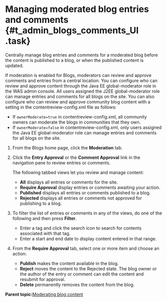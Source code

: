 # Managing moderated blog entries and comments {#t_admin_blogs_comments_UI .task}

Centrally manage blog entries and comments for a moderated blog before the content is published to a blog, or when the published content is updated.

If moderation is enabled for Blogs, moderators can review and approve comments and entries from a central location. You can configure who can review and approve content through the Java EE global-moderator role in the WAS admin console. All users assigned the J2EE global-moderator role can manage entries and comments for all blogs on the site. You can also configure who can review and approve community blog content with a setting in the contentreview-config.xml file as follows:

-   If `ownerModerate=true` in contentreview-config.xml, all community owners can moderate the blogs in communities that they own.
-   If `ownerModerate=false` in contentreview-config.xml, only users assigned the Java EE global-moderator role can manage entries and comments for all blogs on the site.

1.  From the Blogs home page, click the **Moderation** tab.

2.  Click the **Entry Approval** or the **Comment Approval** link in the navigation pane to review entries or comments.

    The following tabbed views let you review and manage content:

    -   **All** displays all entries or comments for the site.
    -   **Require Approval** display entries or comments awaiting your action.
    -   **Published** displays all entries or comments published to a blog.
    -   **Rejected** displays all entries or comments not approved for publishing to a blog.
3.  To filter the list of entries or comments in any of the views, do one of the following and then press **Filter**.

    -   Enter a tag and click the search icon to search for contents associated with that tag.
    -   Enter a start and end date to display content entered in that range.
4.  From the **Require Approval** tab, select one or more item and choose an action:

    -   **Publish** makes the content available in the blog.
    -   **Reject** moves the content to the Rejected state. The blog owner or the author of the entry or comment can edit the content and resubmit for approval.
    -   **Delete** permanently removes the content from the blog.

**Parent topic:**[Moderating blog content](../admin/c_blogs_admin_moderation_overview.md)


